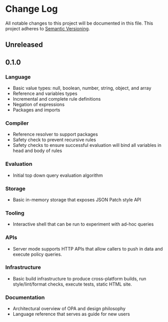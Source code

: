 # Change Log

All notable changes to this project will be documented in this file. This
project adheres to [Semantic Versioning](http://semver.org/).

## Unreleased

## 0.1.0

### Language

- Basic value types: null, boolean, number, string, object, and array
- Reference and variables types
- Incremental and complete rule definitions
- Negation of expressions
- Packages and imports

### Compiler

- Reference resolver to support packages
- Safety check to prevent recursive rules
- Safety checks to ensure successful evaluation will bind all variables in head
  and body of rules

### Evaluation

- Initial top down query evaluation algorithm

### Storage

- Basic in-memory storage that exposes JSON Patch style API

### Tooling

- Interactive shell that can be run to experiment with ad-hoc queries

### APIs

- Server mode supports HTTP APIs that allow callers to push in data and
  execute policy queries.

### Infrastructure

- Basic build infrastructure to produce cross-platform builds, run
  style/lint/format checks, execute tests, static HTML site.

### Documentation

- Architectural overview of OPA and design philosophy
- Language reference that serves as guide for new users
